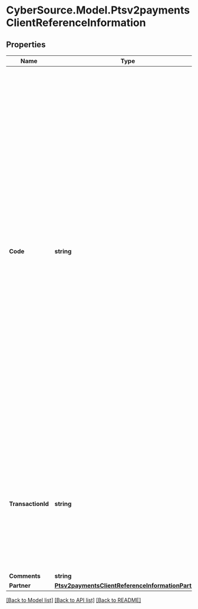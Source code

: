 # CyberSource.Model.Ptsv2paymentsClientReferenceInformation
## Properties

Name | Type | Description | Notes
------------ | ------------- | ------------- | -------------
**Code** | **string** | Client-generated order reference or tracking number. CyberSource recommends that you send a unique value for each transaction so that you can perform meaningful searches for the transaction.  For information about tracking orders, see [Getting Started with CyberSource Advanced for the SCMP API](http://apps.cybersource.com/library/documentation/dev_guides/Getting_Started_SCMP/html/wwhelp/wwhimpl/js/html/wwhelp.htm).  **FDC Nashville Global**\\ Certain circumstances can cause the processor to truncate this value to 15 or 17 characters for Level II and Level III processing, which can cause a discrepancy between the value you submit and the value included in some processor reports.  | [optional] 
**TransactionId** | **string** | Identifier that you assign to the transaction.  **Note** Use this field only if you want to support merchant-initiated reversal and void operations.  See page 250 on [Merchant-Initiated Reversals and Voids.](http://apps.cybersource.com/library/documentation/dev_guides/CC_Svcs_SO_API/Credit_Cards_SO_API.pdf)  | [optional] 
**Comments** | **string** | Comments | [optional] 
**Partner** | [**Ptsv2paymentsClientReferenceInformationPartner**](Ptsv2paymentsClientReferenceInformationPartner.md) |  | [optional] 

[[Back to Model list]](../README.md#documentation-for-models) [[Back to API list]](../README.md#documentation-for-api-endpoints) [[Back to README]](../README.md)

